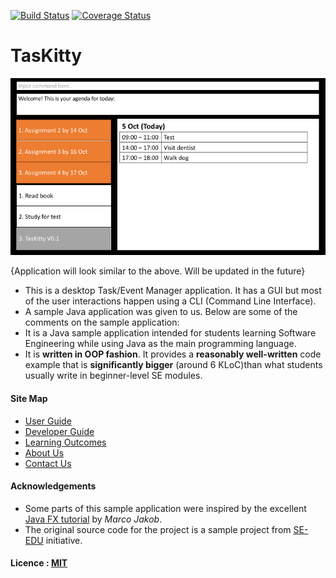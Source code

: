 [![Build Status](https://travis-ci.org/CS2103AUG2016-W14-C4/main.svg?branch=master)](https://travis-ci.org/CS2103AUG2016-W14-C4)
[![Coverage Status](https://coveralls.io/repos/github/CS2103AUG2016-W14-C4/main/badge.svg?branch=master)](https://coveralls.io/github/CS2103AUG2016-W14-C4/main?branch=master)

# TasKitty

<img src="docs/images/Ui.png" width="600"><br>

{Application will look similar to the above. Will be updated in the future}

* This is a desktop Task/Event Manager application. It has a GUI but most of the user interactions happen using 
  a CLI (Command Line Interface).
* A sample Java application was given to us. Below are some of the comments on the sample application:
 * It is a Java sample application intended for students learning Software Engineering while using Java as 
  the main programming language. 
 * It is **written in OOP fashion**. It provides a **reasonably well-written** code example that is 
  **significantly bigger** (around 6 KLoC)than what students usually write in beginner-level SE modules. 

  
#### Site Map
* [User Guide](docs/UserGuide.md) 
* [Developer Guide](docs/DeveloperGuide.md) 
* [Learning Outcomes](docs/LearningOutcomes.md) 
* [About Us](docs/AboutUs.md)
* [Contact Us](docs/ContactUs.md)


#### Acknowledgements

* Some parts of this sample application were inspired by the excellent 
  [Java FX tutorial](http://code.makery.ch/library/javafx-8-tutorial/) by *Marco Jakob*. 
* The original source code for the project is a sample project from [SE-EDU](https://github.com/se-edu/) initiative.


#### Licence : [MIT](LICENSE)
